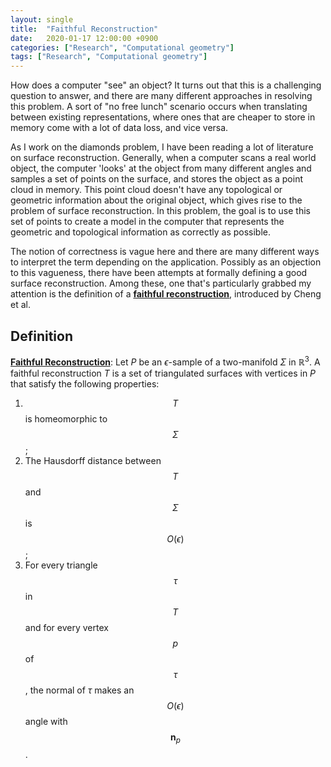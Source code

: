 ```yaml
---
layout: single
title:  "Faithful Reconstruction"
date:   2020-01-17 12:00:00 +0900
categories: ["Research", "Computational geometry"]
tags: ["Research", "Computational geometry"]
---
```


<script type="text/x-mathjax-config">
    MathJax.Hub.Config({
      jax: ["input/TeX", "output/HTML-CSS"],
      tex2jax: {
        inlineMath: [ ['$', '$'], ["\\(", "\\)"] ],
        displayMath: [ ['$$', '$$'], ["\\[", "\\]"] ],
        processEscapes: true,
        skipTags: ['script', 'noscript', 'style', 'textarea', 'pre', 'code']
      }
      //,
      //displayAlign: "left",
      //displayIndent: "2em"
    });
  </script>
  <script src="http://cdn.mathjax.org/mathjax/latest/MathJax.js?config=TeX-AMS_HTML" type="text/javascript"></script>
  

How does a computer "see" an object? It turns out that this is a challenging question to answer, and there are many different approaches in resolving this problem. A sort of "no free lunch" scenario occurs when translating between existing representations, where ones that are cheaper to store in memory come with a lot of data loss, and vice versa. 

As I work on the diamonds problem, I have been reading a lot of literature on surface reconstruction. Generally, when a computer scans a real world object, the computer 'looks' at the object from many different angles and samples a set of points on the surface, and stores the object as a point cloud in memory. This point cloud doesn't have any topological or geometric information about the original object, which gives rise to the problem of surface reconstruction. In this problem, the goal is to use this set of points to create a model in the computer that represents the geometric and topological information as correctly as possible. 

The notion of correctness is vague here and there are many different ways to interpret the term depending on the application. Possibly as an objection to this vagueness, there have been attempts at formally defining a good surface reconstruction. Among these, one that's particularly grabbed my attention is the definition of a <u><strong>faithful reconstruction</strong></u>, introduced by Cheng et al.

## Definition 

<u><strong>Faithful Reconstruction</strong></u>: Let $P$ be an $\epsilon$-sample of a two-manifold $\Sigma$ in $\mathbb{R}^3$. A faithful reconstruction $T$ is a set of triangulated surfaces with vertices in $P$ that satisfy the following properties: 

1. $$T$$ is homeomorphic to $$\Sigma$$;
2. The Hausdorff distance between $$T$$ and $$\Sigma$$ is $$O(\epsilon)$$; 
3. For every triangle $$\tau$$ in $$T$$ and for every vertex $$p$$ of $$\tau$$, the normal of $\tau$ makes an $$O(\epsilon)$$ angle with $$\mathbf{n}_p$$. 

